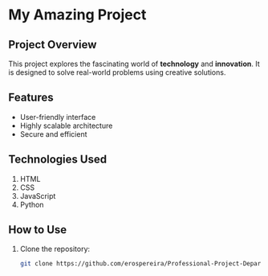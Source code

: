 # My Amazing Project

## Project Overview
This project explores the fascinating world of **technology** and **innovation**. It is designed to solve real-world problems using creative solutions.

## Features
- User-friendly interface
- Highly scalable architecture
- Secure and efficient

## Technologies Used
1. HTML
2. CSS
3. JavaScript
4. Python

## How to Use
1. Clone the repository:
   ```bash
   git clone https://github.com/erospereira/Professional-Project-Department-Portfolio
